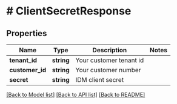 # # ClientSecretResponse

## Properties

Name | Type | Description | Notes
------------ | ------------- | ------------- | -------------
**tenant_id** | **string** | Your customer tenant id |
**customer_id** | **string** | Your customer number |
**secret** | **string** | IDM client secret |

[[Back to Model list]](../../README.md#models) [[Back to API list]](../../README.md#endpoints) [[Back to README]](../../README.md)
